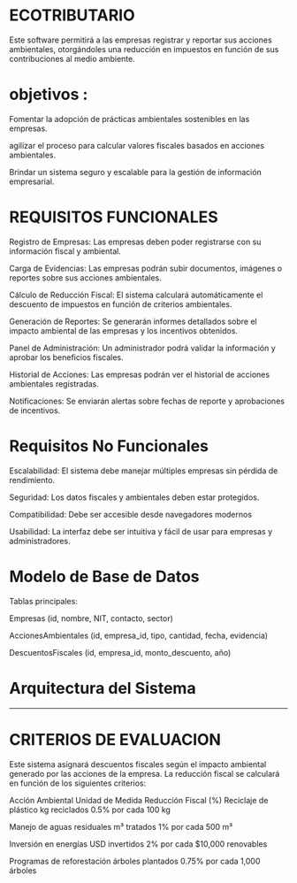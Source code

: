# ECOTRIBUTARIO

Este software permitirá a las empresas registrar y reportar sus acciones ambientales, otorgándoles una reducción en impuestos en función de sus contribuciones al medio ambiente.

# objetivos : 
Fomentar la adopción de prácticas ambientales sostenibles en las empresas.

agilizar el proceso para calcular valores fiscales basados en acciones ambientales.

Brindar un sistema seguro y escalable para la gestión de información empresarial.


# REQUISITOS FUNCIONALES 
Registro de Empresas: Las empresas deben poder registrarse con su información fiscal y ambiental.

Carga de Evidencias: Las empresas podrán subir documentos, imágenes o reportes sobre sus acciones ambientales.

Cálculo de Reducción Fiscal: El sistema calculará automáticamente el descuento de impuestos en función de criterios ambientales.

Generación de Reportes: Se generarán informes detallados sobre el impacto ambiental de las empresas y los incentivos obtenidos.

Panel de Administración: Un administrador podrá validar la información y aprobar los beneficios fiscales.

Historial de Acciones: Las empresas podrán ver el historial de acciones ambientales registradas.

Notificaciones: Se enviarán alertas sobre fechas de reporte y aprobaciones de incentivos.

# Requisitos No Funcionales

Escalabilidad: El sistema debe manejar múltiples empresas sin pérdida de rendimiento.

Seguridad: Los datos fiscales y ambientales deben estar protegidos.

Compatibilidad: Debe ser accesible desde navegadores modernos 

Usabilidad: La interfaz debe ser intuitiva y fácil de usar para empresas y administradores.

# Modelo de Base de Datos

Tablas principales:

Empresas (id, nombre, NIT, contacto, sector)

AccionesAmbientales (id, empresa_id, tipo, cantidad, fecha, evidencia)

DescuentosFiscales (id, empresa_id, monto_descuento, año)

# Arquitectura del Sistema 
------------------------

# CRITERIOS DE EVALUACION
Este sistema asignará descuentos fiscales según el impacto ambiental generado por las acciones de la empresa. La reducción fiscal se calculará en función de los siguientes criterios:

Acción Ambiental     Unidad de Medida       Reducción Fiscal (%)
Reciclaje de plástico  kg reciclados       0.5% por cada 100 kg

Manejo de aguas residuales  m³ tratados     1% por cada 500 m³

Inversión en energías       USD invertidos           2% por cada $10,000
renovables                    

Programas de reforestación    árboles plantados  0.75% por cada 1,000 árboles

